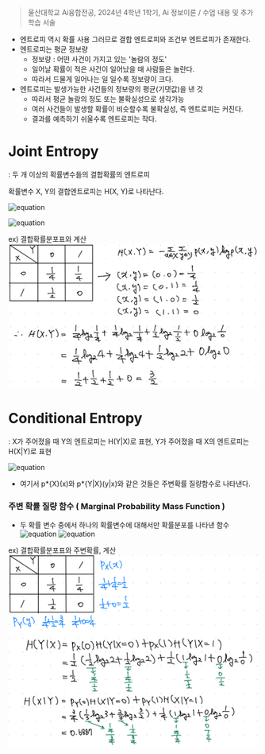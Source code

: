> 울산대학교 Ai융합전공, 2024년 4학년 1학기, Ai 정보이론 / 수업 내용 및 추가 학습 서술

- 엔트로피 역시 확률 사용 그러므로 결합 엔트로피와 조건부 엔트로피가 존재한다.
- 엔트로피는 평균 정보량
  - 정보량 : 어떤 사건이 가지고 있는 '놀람의 정도'
  - 일어날 확률이 적은 사건이 일어났을 때 사람들은 놀란다.
  - 따라서 드물게 일어나는 일 일수록 정보량이 크다.
- 엔트로피는 발생가능한 사건들의 정보량의 평균(기댓값)을 낸 것
  - 따라서 평균 놀람의 정도 또는 불확실성으로 생각가능
  - 여러 사건들이 발생할 확률이 비슷할수록 불확실성, 즉 엔트로피는 커진다.
  - 결과를 예측하기 쉬울수록 엔트로피는 작다.

# Joint Entropy

: 두 개 이상의 확률변수들의 결합확률의 엔트로피

확률변수 X, Y의 결합엔트로피는 H(X, Y)로 나타난다.

![equation](<https://latex.codecogs.com/svg.image?\huge&space;H(X,Y)=-\sum_{x\epsilon\chi}^{}\sum_{y\epsilon&space;Y}^{}p(x,y)logp(x,y)>)

![equation](<https://latex.codecogs.com/svg.image?\huge&space;=-E[logp(X,Y)]>)

ex) 결합확률분포표와 계산
![alt text](<Information Theory Attached file/Pasted image 20240313184936.png>)

# Conditional Entropy

: X가 주어졌을 때 Y의 엔트로피는 H(Y|X)로 표현, Y가 주어졌을 때 X의 엔트로피는 H(X|Y)로 표현

![equation](<https://latex.codecogs.com/svg.image?\huge&space;H(Y|X)=\sum_{x\epsilon\chi}^{}p(x)H(Y|X=x)=-\sum_{x\epsilon\chi}^{}p(x)\sum_{y\varepsilon&space;Y}^{}p(y|x)logp(y|x)=-\sum_{x\epsilon\chi}^{}\sum_{y\epsilon&space;Y}^{}p(x,y)logp(y|x)=-E[logp(Y|X)]>)

- 여기서 p*{X}(x)와 p*{Y|X}(y|x)와 같은 것들은 주변확률 질량함수로 나타낸다.

### 주변 확률 질량 함수 ( Marginal Probability Mass Function )

- 두 확률 변수 중에서 하나의 확률변수에 대해서만 확률분포를 나타낸 함수
  ![equation](<https://latex.codecogs.com/svg.image?\huge&space;P_{X}(X)=\sum{y_{i}}P_{XY}(x,y_{i})>)
  ![equation](<https://latex.codecogs.com/svg.image?\huge&space;P_{Y}(Y)=\sum{x_{i}}P_{XY}(x_{i},y)>)

ex) 결합확률분포표와 주변확률, 계산
![alt text](<Information Theory Attached file/Pasted image 20240313190804.png>)
